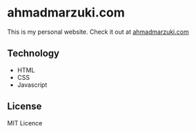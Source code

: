 # ahmadmarzuki.com

This is my personal website. Check it out at [ahmadmarzuki.com](https://ahmadmarzuki.com)

## Technology

- HTML
- CSS
- Javascript

## License

MIT Licence
